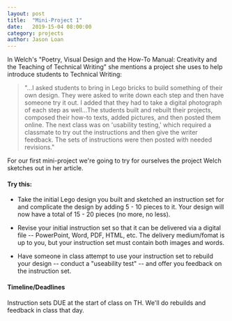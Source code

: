 ```yaml
---
layout: post
title:  "Mini-Project 1" 
date:   2019-15-04 08:00:00
category: projects
author: Jason Loan 
---
```


In Welch's "Poetry, Visual Design and the How-To Manual: Creativity and the Teaching of Technical Writing" she mentions a project she uses to help introduce students to Technical Writing:

> "...I asked students to bring in Lego bricks to build something of their own design. They were asked to write down each step and then have someone try it out. I added that they had to take a digital photograph of each step as well...The students built and rebuilt their projects, composed their how-to texts, added pictures, and then posted them online. The next class was on 'usability testing,' which required a classmate to try out the instructions and then give the writer feedback. The sets of instructions were then posted with needed revisions."

For our first mini-project we're going to try for ourselves the project Welch sketches out in her article.

#### Try this:

* Take the initial Lego design you built and sketched an instruction set for and complicate the design by adding 5 - 10 pieces to it. Your design will now have a total of 15 - 20 pieces (no more, no less).

* Revise your initial instruction set so that it can be delivered via a digital file -- PowerPoint, Word, PDF, HTML, etc. The delivery medium/fomat is up to you, but your instruction set must contain both images and words.

* Have someone in class attempt to use your instruction set to rebuild your design -- conduct a "useability test" -- and offer you feedback on the instruction set.

#### Timeline/Deadlines

Instruction sets DUE at the start of class on TH. We'll do rebuilds and feedback in class that day.
